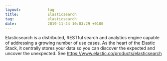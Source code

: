 ```yaml
---
layout:            tag
title:             Elasticsearch
tag:               elasticsearch
date:              2019-11-24 10:03:29 +0100
---
```


Elasticsearch is a distributed, RESTful search and analytics engine capable of
addressing a growing number of use cases. As the heart of the Elastic Stack, it
centrally stores your data so you can discover the expected and uncover the
unexpected. See <https://www.elastic.co/products/elasticsearch>
